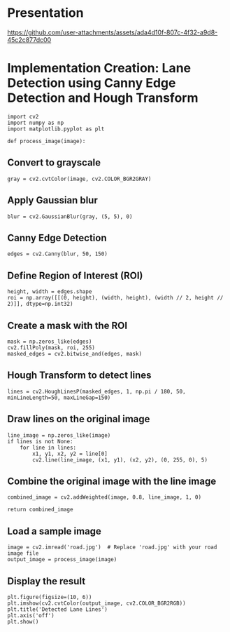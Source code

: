 # Presentation
https://github.com/user-attachments/assets/ada4d10f-807c-4f32-a9d8-45c2c877dc00


# Implementation Creation: Lane Detection using Canny Edge Detection and Hough Transform

    import cv2
    import numpy as np
    import matplotlib.pyplot as plt

    def process_image(image):
## Convert to grayscale
    gray = cv2.cvtColor(image, cv2.COLOR_BGR2GRAY)
    
## Apply Gaussian blur
    blur = cv2.GaussianBlur(gray, (5, 5), 0)
    
## Canny Edge Detection
    edges = cv2.Canny(blur, 50, 150)
    
## Define Region of Interest (ROI)
    height, width = edges.shape
    roi = np.array([[(0, height), (width, height), (width // 2, height // 2)]], dtype=np.int32)
    
## Create a mask with the ROI
    mask = np.zeros_like(edges)
    cv2.fillPoly(mask, roi, 255)
    masked_edges = cv2.bitwise_and(edges, mask)
    
## Hough Transform to detect lines
    lines = cv2.HoughLinesP(masked_edges, 1, np.pi / 180, 50, minLineLength=50, maxLineGap=150)
    
## Draw lines on the original image
    line_image = np.zeros_like(image)
    if lines is not None:
        for line in lines:
            x1, y1, x2, y2 = line[0]
            cv2.line(line_image, (x1, y1), (x2, y2), (0, 255, 0), 5)
    
## Combine the original image with the line image
    combined_image = cv2.addWeighted(image, 0.8, line_image, 1, 0)
    
    return combined_image

## Load a sample image
    image = cv2.imread('road.jpg')  # Replace 'road.jpg' with your road image file
    output_image = process_image(image)

## Display the result
    plt.figure(figsize=(10, 6))
    plt.imshow(cv2.cvtColor(output_image, cv2.COLOR_BGR2RGB))
    plt.title('Detected Lane Lines')
    plt.axis('off')
    plt.show()

    
